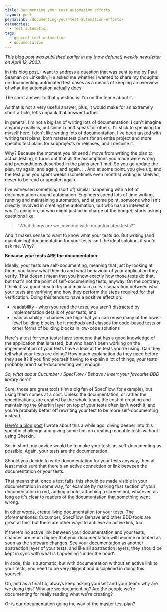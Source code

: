```yaml
---
title: Documenting your test automation efforts
layout: post
permalink: /documenting-your-test-automation-efforts/
categories:
  - Test automation
tags:
  - general test automation
  - documentation
---
```

_This blog post was published earlier in my (now defunct) weekly newsletter on April 12, 2023._

In this blog post, I want to address a question that was sent to me by Paul Seaman on LinkedIn, He asked me whether I wanted to share my thoughts on documenting automated test cases as a means of keeping an overview of what the automation actually does.

The short answer to that question is: I'm on the fence about it.

As that is not a very useful answer, plus, it would make for an extremely short article, let's unpack that answer further.

In general, I'm not a big fan of writing lots of documentation. I can't imagine anybody really is, but since I can't speak for others, I'll stick to speaking for myself here: I don't like writing lots of documentation. I've been tasked with writing test plans, both master test plans for an entire project and more specific test plans for subprojects or releases, and I despise it.

Why? Because the moment you hit send / move from writing the plan to actual testing, it turns out that all the assumptions you made were wrong and preconditions described in the plans aren't met. So you go update the plan, try again, and again, and again, ... And at some point, you give up, and the test plan you spent weeks (sometimes even months) writing is shelved, never to be read or updated again.

I've witnessed something (sort of) similar happening with a lot of documentation around automation. Engineers spend lots of time writing, running and maintaining automation, and at some point, someone who isn't directly involved in creating the automation, but who has an interest in what's going on, or who might just be in charge of the budget, starts asking questions like

> "What things are we covering with our automated tests?"

And it makes sense to want to know what your tests do. But writing (and maintaining) documentation for your tests isn't the ideal solution, if you'd ask me. Why?

**Because your tests ARE the documentation.**

Ideally, your tests are self-documenting, meaning that just by looking at them, you know what they do and what behaviour of your application they verify. That doesn't mean that you know exactly how those tests do that, but that's not the point of self-documenting tests, anyway. On the contrary, I think it's a good idea to try and maintain a clear separation between what your tests are verifying and how they perform the steps required for that verification. Doing this tends to have a positive effect on:

* readability - when you read the tests, you aren't distracted by implementation details of your tests, and
* maintainability - chances are high that you can reuse many of the lower-level building blocks, be it methods and classes for code-based tests or other forms of building blocks in low-code solutions

Here's a test for your tests: have someone that has a good knowledge of the application that is tested, but who hasn't been working on the implementation of your tests have a look at the tests you're using. Can they tell what your tests are doing? How much explanation do they need before they see it? If you find yourself having to explain a lot of things, your tests probably aren't self-documenting well enough.

_So, what about Cucumber / SpecFlow / Behave / insert your favourite BDD library here?_

Sure, those are great tools (I'm a big fan of SpecFlow, for example), but using them comes at a cost. Unless the documentation, or rather the specifications, are created by the whole team, the cost of creating and maintaining the Gherkin layer on top of your tests often isn't worth it, and you're probably better off rewriting your test to be more self-documenting instead.

[Here's a blog post](https://www.ontestautomation.com/do-you-really-need-that-cucumber-with-your-selenium/) I wrote about this a while ago, diving deeper into this specific challenge and giving some tips on creating readable tests without using Gherkin.

So, in short, my advice would be to make your tests as self-documenting as possible. Again, your tests are the documentation.

Should you decide to write documentation for your tests anyway, then at least make sure that there's an active connection or link between the documentation or your tests.

That means that, once a test fails, this should be made visible in your documentation in some way, for example by marking that section of your documentation in red, adding a note, attaching a screenshot, whatever, as long as it's clear to readers of the documentation that something went wrong.

In other words, create living documentation for your tests. The aforementioned Cucumber, SpecFlow, Behave and other BDD tools are great at this, but there are other ways to achieve an active link, too.

If there's no active link between your documentation and your tests, chances are much higher that your documentation will become outdated as soon as the software changes. See your documentation as another abstraction layer of your tests, and like all abstraction layers, they should be kept in sync with what is happening 'under the hood'.

In code, this is automatic, but with documentation without an active link to your tests, you need to be very diligent and disciplined in doing this yourself.

Oh, and as a final tip, always keep asking yourself and your team: why are we doing this? Why are we documenting? Are the people we're documenting for really reading what we're creating?

Or is our documentation going the way of the master test plan?